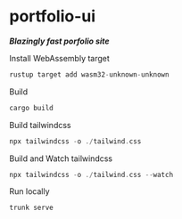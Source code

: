 # portfolio-ui

**_Blazingly fast porfolio site_**

Install WebAssembly target

```rust
rustup target add wasm32-unknown-unknown
```

Build

```rust
cargo build
```

Build tailwindcss

```rust
npx tailwindcss -o ./tailwind.css
```

Build and Watch tailwindcss

```rust
npx tailwindcss -o ./tailwind.css --watch
```

Run locally

```rust
trunk serve
```
